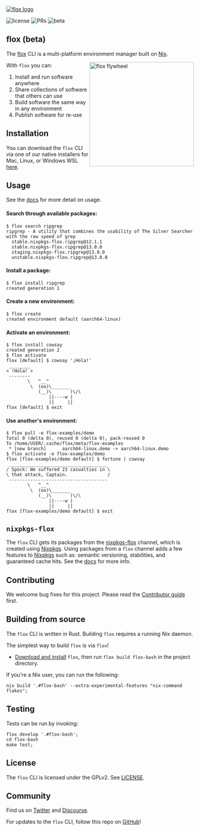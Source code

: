 <p>
    <a href="https://flox.dev" target="_blank">
        <img src="../img/flox_blue_small.png" alt="flox logo" />
    </a>
</p>

![license](https://badgen.net/badge/license/GPLv2/green)
![PRs](https://badgen.net/badge/PRs/welcome/green)
![beta](https://badgen.net/badge/beta/v0.1.0/58569c)

## flox (beta)

The [flox](https://flox.dev) CLI is a multi-platform environment manager
built on [Nix](https://github.com/nixOS/nix).

<img style="float:right" alt="flox flywheel" align="right" width="280" src="../img/310703783_812187779826049_7314390197914243071_n.png">

With `flox` you can:

1. Install and run software anywhere
2. Share collections of software that others can use
3. Build software the same way in any environment
4. Publish software for re-use



## Installation

You can download the `flox` CLI via one of our native installers for Mac, Linux,
or Windows WSL [here](https://flox.dev/docs#install-flox).

## Usage

See the [docs](https://flox.dev/docs) for more detail on usage.

#### Search through available packages:

``` { .console .no-copy }
$ flox search ripgrep
ripgrep - A utility that combines the usability of The Silver Searcher with the raw speed of grep
  stable.nixpkgs-flox.ripgrep@12.1.1
  stable.nixpkgs-flox.ripgrep@13.0.0
  staging.nixpkgs-flox.ripgrep@13.0.0
  unstable.nixpkgs-flox.ripgrep@13.0.0
```

#### Install a package:

``` { .console .no-copy }
$ flox install ripgrep
created generation 1
```

#### Create a new environment:

``` { .console .no-copy }
$ flox create
created environment default (aarch64-linux)
```

#### Activate an environment:

``` { .console .no-copy }
$ flox install cowsay
created generation 2
$ flox activate
flox [default] $ cowsay '¡Hola!'
 ________
< !Hola! >
 --------
        \   ^__^
         \  (oo)\_______
            (__)\       )\/\
                ||----w |
                ||     ||
flox [default] $ exit
```

#### Use another's environment:

``` { .console .no-copy }
$ flox pull -e flox-examples/demo
Total 0 (delta 0), reused 0 (delta 0), pack-reused 0
To /home/USER/.cache/flox/meta/flox-examples
 * [new branch]      aarch64-linux.demo -> aarch64-linux.demo
$ flox activate -e flox-examples/demo
flox [flox-examples/demo default] $ fortune | cowsay
 _____________________________________
/ Spock: We suffered 23 casualties in \
\ that attack, Captain.               /
 -------------------------------------
        \   ^__^
         \  (oo)\_______
            (__)\       )\/\
                ||----w |
                ||     ||
flox [flox-examples/demo default] $ exit
```


## `nixpkgs-flox`

The `flox` CLI gets its packages from the
[nixpkgs-flox](https://github.com/flox/nixpkgs-flox) channel, which is created
using [Nixpkgs](https://github.com/NixOS/nixpkgs).
Using packages from a `flox` channel adds a few features to
[Nixpkgs](https://github.com/NixOS/nixpkgs) such as: semantic versioning,
stabilities, and guaranteed cache hits.
See the [docs](https://flox.dev/docs/basics) for more info.

## Contributing

We welcome bug fixes for this project.
Please read the [Contributor guide](./CONTRIBUTING.md) first.

## Building from source

The `flox` CLI is written in Rust.
Building `flox` requires a running Nix daemon.

The simplest way to build `flox` is via `flox`!
- [Download and install](https://flox.dev/docs/#install-flox) `flox`, then
  run `flox build flox-bash` in the project directory.

If you're a Nix user, you can run the following:

``` shell
nix build '.#flox-bash' --extra-experimental-features "nix-command flakes";
```

## Testing

Tests can be run by invoking:
```shell
flox develop '.#flox-bash';
cd flox-bash
make test;
```

## License

The `flox` CLI is licensed under the GPLv2. See [LICENSE](./LICENSE).

## Community

Find us on [Twitter](https://twitter.com/floxdevelopment) and [Discourse](https://discourse.flox.dev).

For updates to the `flox` CLI, follow this repo on
[GitHub](https://github.com/flox/flox)!
